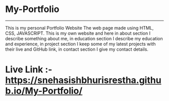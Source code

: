 # My-Portfolio
<hr>

This is my personal Portfolio Website
The web page made using HTML, CSS, JAVASCRIPT.
This is my own website and here in about section I describe
something about me, in education section I describe my education
and experience, in project section I keep some of my latest projects
with their live and GitHub link, in contact section I give my contact
details.

# Live Link :- https://snehasishbhurisrestha.github.io/My-Portfolio/